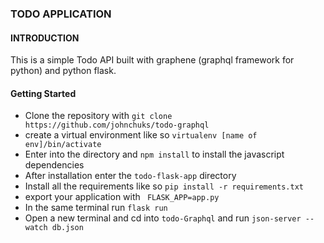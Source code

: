 ### TODO APPLICATION ###


#### INTRODUCTION ####

This is a simple Todo API built with graphene (graphql framework for python) and python flask.


#### Getting Started ####
* Clone the repository with ``` git clone https://github.com/johnchuks/todo-graphql ```
* create a virtual environment like so ``` virtualenv [name of env]/bin/activate ```
* Enter into the directory and `npm install` to install the javascript dependencies
* After installation enter the `todo-flask-app` directory
* Install all the requirements like so ``` pip install -r requirements.txt ```
* export your application with ``` FLASK_APP=app.py```
* In the same terminal run ``` flask run ```
* Open a new terminal and cd into ``` todo-Graphql ``` and run ```json-server --watch db.json```
